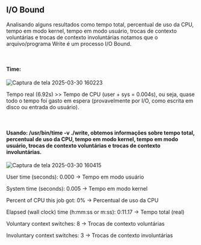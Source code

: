  ## I/O Bound

 Analisando alguns resultados como tempo total, percentual de uso da CPU, tempo em modo kernel, tempo em modo usuário, trocas de contexto voluntárias e trocas de contexto involuntárias notamos que o arquivo/programa Write é um processo I/O Bound.
<p>&nbsp;</p>

#### Time:

 ![Captura de tela 2025-03-30 160223](https://github.com/user-attachments/assets/1cbf1b5a-e589-482a-a09c-ece5dd2f2983)


 
Tempo real (6.92s) >> Tempo de CPU (user + sys = 0.004s), ou seja, quase todo o tempo foi gasto em espera (provavelmente por I/O, como escrita em disco ou entrada do usuário).

<p>&nbsp;</p>

#### Usando: /usr/bin/time -v ./write, obtemos informações sobre tempo total, percentual de uso da CPU, tempo em modo kernel, tempo em modo usuário, trocas de contexto voluntárias e trocas de contexto involuntárias. 

 ![Captura de tela 2025-03-30 160415](https://github.com/user-attachments/assets/265ff0de-566f-4bfb-bd88-42fd7ee2b284)



   User time (seconds): 0.000       → Tempo em modo usuário
   
   System time (seconds): 0.005     → Tempo em modo kernel
   
   Percent of CPU this job got: 0% → Percentual de uso da CPU
   
   Elapsed (wall clock) time (h:mm:ss or m:ss): 0:11.17 → Tempo total (real)
   
   Voluntary context switches: 8    → Trocas de contexto voluntárias
   
   Involuntary context switches: 3  → Trocas de contexto involuntárias
